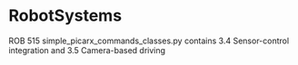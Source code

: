 # RobotSystems
ROB 515 
simple_picarx_commands_classes.py contains 3.4 Sensor-control integration and 3.5 Camera-based driving
